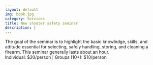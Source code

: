 ```yaml
---
layout: default
img: book.jpg
category: Services
title: New shooter safety seminar
description: |
---
```

The goal of the seminar is to highlight the basic knowledge, skills, and attitude essential for selecting, safely handling, storing, and cleaning a firearm.  This seminar generally lasts about an hour.    
Individual: $20/person | Groups (10+): $10/person 